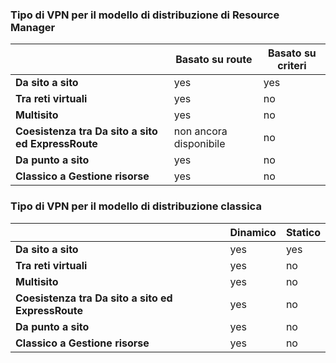 ### Tipo di VPN per il modello di distribuzione di Resource Manager

| | **Basato su route** | **Basato su criteri** |
|-----------------------------------|--------------------|------------------|
| **Da sito a sito** | yes | yes |
| **Tra reti virtuali** | yes | no |
| **Multisito** | yes | no |
| **Coesistenza tra Da sito a sito ed ExpressRoute** | non ancora disponibile | no |
| **Da punto a sito** | yes | no |
| **Classico a Gestione risorse** | yes | no |


### Tipo di VPN per il modello di distribuzione classica


| | **Dinamico** | **Statico** |
|---------------------------------------------|--------------------|--------------|
| **Da sito a sito** | yes | yes |
| **Tra reti virtuali** | yes | no |
| **Multisito** | yes | no |
| **Coesistenza tra Da sito a sito ed ExpressRoute** | yes | no |
| **Da punto a sito** | yes | no |
| **Classico a Gestione risorse** | yes | no |

<!---HONumber=AcomDC_0323_2016-->